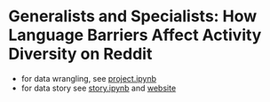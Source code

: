 # Generalists and Specialists: How Language Barriers Affect Activity Diversity on Reddit


- for data wrangling, see [project.ipynb](./project.ipynb)
- for data story see [story.ipynb](./story.ipynb) and [website](https://liuyulo.github.io/d25/)
